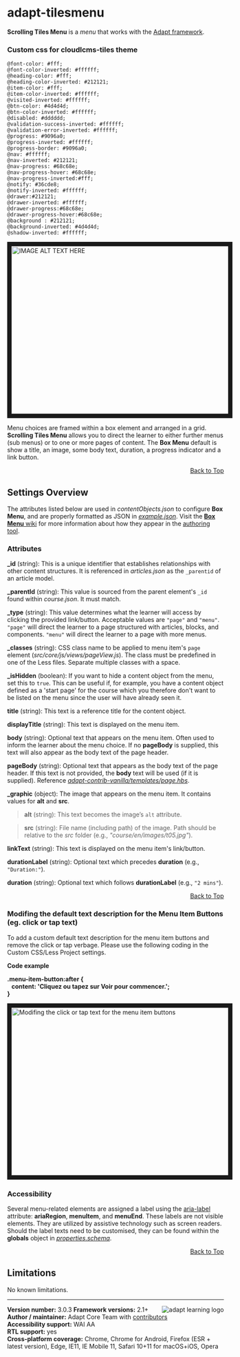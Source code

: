 # adapt-tilesmenu  

**Scrolling Tiles Menu** is a *menu* that works with the [Adapt framework](https://github.com/adaptlearning/adapt_framework).  

### Custom css for cloudlcms-tiles theme 
``` 
@font-color: #fff;
@font-color-inverted: #ffffff;
@heading-color: #fff;
@heading-color-inverted: #212121;
@item-color: #fff;
@item-color-inverted: #ffffff;
@visited-inverted: #ffffff;
@btn-color: #4d4d4d;
@btn-color-inverted: #ffffff;
@disabled: #dddddd;
@validation-success-inverted: #ffffff;
@validation-error-inverted: #ffffff;
@progress: #9096a0;
@progress-inverted: #ffffff;
@progress-border: #9096a0;
@nav: #ffffff;
@nav-inverted: #212121;
@nav-progress: #68c68e;
@nav-progress-hover: #68c68e;
@nav-progress-inverted:#fff;
@notify: #36cde8;
@notify-inverted: #ffffff;
@drawer:#212121;
@drawer-inverted: #ffffff;
@drawer-progress:#68c68e;
@drawer-progress-hover:#68c68e;
@background : #212121;
@background-inverted: #4d4d4d;
@shadow-inverted: #ffffff;
```
<img src="https://raw.githubusercontent.com/mike-st/adapt-tilesMenu/master/screenshot-tile.jpg" alt="IMAGE ALT TEXT HERE" width="768" height="389" border="10" />

Menu choices are framed within a box element and arranged in a grid. **Scrolling Tiles Menu** allows you to direct the learner to either further menus (sub menus) or to one or more pages of content. The **Box Menu** default is show a title, an image, some body text, duration, a progress indicator and a link button.

<div float align=right><a href="#top">Back to Top</a></div>  

## Settings Overview

The attributes listed below are used in *contentObjects.json* to configure **Box Menu**, and are properly formatted as JSON in [*example.json*](https://github.com/adaptlearning/adapt-tilesmenu/blob/master/example.json). Visit the [**Box Menu** wiki](https://github.com/adaptlearning/adapt-tilesmenu/wiki) for more information about how they appear in the [authoring tool](https://github.com/adaptlearning/adapt_authoring/wiki). 

### Attributes

**_id** (string): This is a unique identifier that establishes relationships with other content structures. It is referenced in *articles.json* as the `_parentid` of an article model.   

**_parentId** (string): This value is sourced from the parent element's `_id` found within *course.json*. It must match. 

**_type** (string): This value determines what the learner will access by clicking the provided link/button. Acceptable values are `"page"` and `"menu"`. `"page"` will direct the learner to a page structured with articles, blocks, and components. `"menu"` will direct the learner to a page with more menus. 

**_classes** (string): CSS class name to be applied to menu item's `page` element (*src/core/js/views/pageView.js*). The class must be predefined in one of the Less files. Separate multiple classes with a space.

**_isHidden** (boolean): If you want to hide a content object from the menu, set this to `true`. This can be useful if, for example, you have a content object defined as a 'start page' for the course which you therefore don't want to be listed on the menu since the user will have already seen it.

**title** (string): This text is a reference title for the content object.

**displayTitle** (string):  This text is displayed on the menu item.

**body** (string):  Optional text that appears on the menu item. Often used to inform the learner about the menu choice. If no **pageBody** is supplied, this text will also appear as the body text of the page header.

**pageBody** (string): Optional text that appears as the body text of the page header. If this text is not provided, the **body** text will be used (if it is supplied). Reference [*adapt-contrib-vanilla/templates/page.hbs*](https://github.com/adaptlearning/adapt-contrib-vanilla/blob/master/templates/page.hbs).

**_graphic** (object): The image that appears on the menu item. It contains values for **alt** and **src**.

>**alt** (string): This text becomes the image’s `alt` attribute.

>**src** (string): File name (including path) of the image. Path should be relative to the *src* folder (e.g., *"course/en/images/t05.jpg"*).  

**linkText** (string): This text is displayed on the menu item's link/button.  

**durationLabel** (string): Optional text which precedes **duration** (e.g., `"Duration:"`).  

**duration** (string): Optional text which follows **durationLabel** (e.g., `"2 mins"`).  

<div float align=right><a href="#top">Back to Top</a></div>  

### Modifing the default text description for the Menu Item Buttons (eg. click or tap text)
To add a custom default text description for the menu item buttons and remove the click or tap verbage. Please use the following coding in the Custom CSS/Less Project settings.

<p><strong>Code example</strong></p>
<p><strong>.menu-item-button:after {<br/>&nbsp;&nbsp;&nbsp;content: 'Cliquez ou tapez sur Voir pour commencer.';</br>}</strong></p>

<img src="https://raw.githubusercontent.com/mike-st/adapt-tilesMenu/master/carousel-custom-language-image.jpg" alt="Modifing the click or tap text for the menu item buttons" name="menutext" width="768" height="389" border="10" />

### Accessibility
Several menu-related elements are assigned a label using the [aria-label](https://github.com/adaptlearning/adapt_framework/wiki/Aria-Labels) attribute: **ariaRegion**, **menuItem**, and **menuEnd**. These labels are not visible elements. They are utilized by assistive technology such as screen readers. Should the label texts need to be customised, they can be found within the **globals** object in [*properties.schema*](https://github.com/adaptlearning/adapt-tilesmenu/blob/master/properties.schema).   
<div float align=right><a href="#top">Back to Top</a></div>

## Limitations
 
No known limitations.  

----------------------------
**Version number:**  3.0.3   <a href="https://community.adaptlearning.org/" target="_blank"><img src="https://github.com/adaptlearning/documentation/blob/master/04_wiki_assets/plug-ins/images/adapt-logo-mrgn-lft.jpg" alt="adapt learning logo" align="right"></a> 
**Framework versions:**  2.1+     
**Author / maintainer:** Adapt Core Team with [contributors](https://github.com/adaptlearning/adapt-tilesmenu/graphs/contributors)  
**Accessibility support:** WAI AA   
**RTL support:** yes  
**Cross-platform coverage:** Chrome, Chrome for Android, Firefox (ESR + latest version), Edge, IE11, IE Mobile 11, Safari 10+11 for macOS+iOS, Opera 


